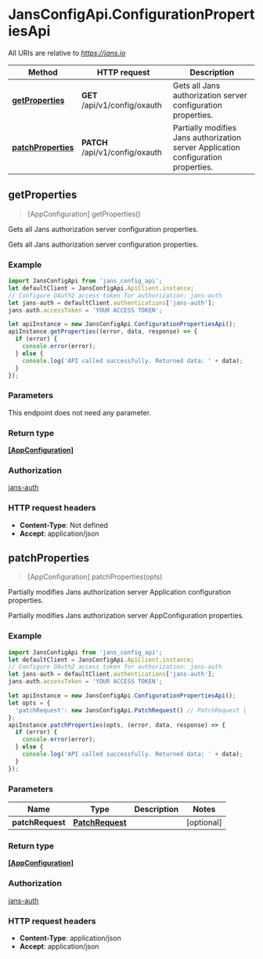 # JansConfigApi.ConfigurationPropertiesApi

All URIs are relative to *https://jans.io*

Method | HTTP request | Description
------------- | ------------- | -------------
[**getProperties**](ConfigurationPropertiesApi.md#getProperties) | **GET** /api/v1/config/oxauth | Gets all Jans authorization server configuration properties.
[**patchProperties**](ConfigurationPropertiesApi.md#patchProperties) | **PATCH** /api/v1/config/oxauth | Partially modifies Jans authorization server Application configuration properties.



## getProperties

> [AppConfiguration] getProperties()

Gets all Jans authorization server configuration properties.

Gets all Jans authorization server configuration properties.

### Example

```javascript
import JansConfigApi from 'jans_config_api';
let defaultClient = JansConfigApi.ApiClient.instance;
// Configure OAuth2 access token for authorization: jans-auth
let jans-auth = defaultClient.authentications['jans-auth'];
jans-auth.accessToken = 'YOUR ACCESS TOKEN';

let apiInstance = new JansConfigApi.ConfigurationPropertiesApi();
apiInstance.getProperties((error, data, response) => {
  if (error) {
    console.error(error);
  } else {
    console.log('API called successfully. Returned data: ' + data);
  }
});
```

### Parameters

This endpoint does not need any parameter.

### Return type

[**[AppConfiguration]**](AppConfiguration.md)

### Authorization

[jans-auth](../README.md#jans-auth)

### HTTP request headers

- **Content-Type**: Not defined
- **Accept**: application/json


## patchProperties

> [AppConfiguration] patchProperties(opts)

Partially modifies Jans authorization server Application configuration properties.

Partially modifies Jans authorization server AppConfiguration properties.

### Example

```javascript
import JansConfigApi from 'jans_config_api';
let defaultClient = JansConfigApi.ApiClient.instance;
// Configure OAuth2 access token for authorization: jans-auth
let jans-auth = defaultClient.authentications['jans-auth'];
jans-auth.accessToken = 'YOUR ACCESS TOKEN';

let apiInstance = new JansConfigApi.ConfigurationPropertiesApi();
let opts = {
  'patchRequest': new JansConfigApi.PatchRequest() // PatchRequest | 
};
apiInstance.patchProperties(opts, (error, data, response) => {
  if (error) {
    console.error(error);
  } else {
    console.log('API called successfully. Returned data: ' + data);
  }
});
```

### Parameters


Name | Type | Description  | Notes
------------- | ------------- | ------------- | -------------
 **patchRequest** | [**PatchRequest**](PatchRequest.md)|  | [optional] 

### Return type

[**[AppConfiguration]**](AppConfiguration.md)

### Authorization

[jans-auth](../README.md#jans-auth)

### HTTP request headers

- **Content-Type**: application/json
- **Accept**: application/json


